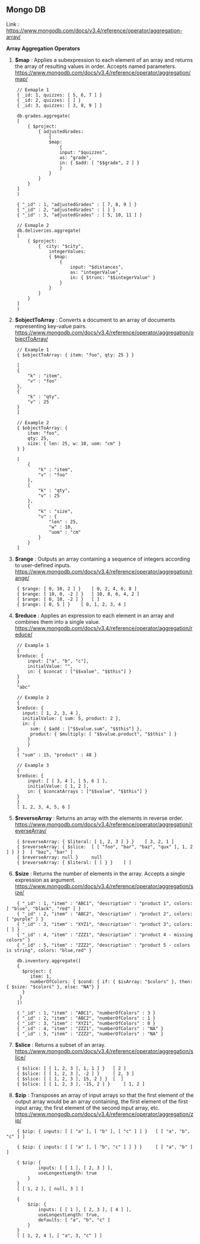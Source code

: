 ## Mongo DB

Link : https://www.mongodb.com/docs/v3.4/reference/operator/aggregation-array/

**Array Aggregation Operators**

1. **$map** : Applies a subexpression to each element of an array and returns the array of resulting values 
in order. Accepts named parameters.
https://www.mongodb.com/docs/v3.4/reference/operator/aggregation/map/

``` 
    // Exmaple 1
    { _id: 1, quizzes: [ 5, 6, 7 ] }
    { _id: 2, quizzes: [ ] }
    { _id: 3, quizzes: [ 3, 8, 9 ] }

    db.grades.aggregate(
    [
        { $project:
            { adjustedGrades:
                {
                $map:
                    {
                    input: "$quizzes",
                    as: "grade",
                    in: { $add: [ "$$grade", 2 ] }
                    }
                }
            }
        }
    ]
    )

    { "_id" : 1, "adjustedGrades" : [ 7, 8, 9 ] }
    { "_id" : 2, "adjustedGrades" : [ ] }
    { "_id" : 3, "adjustedGrades" : [ 5, 10, 11 ] }

    // Exmaple 2
    db.deliveries.aggregate(
    [
        { $project:
            {  city: "$city",
                integerValues:
                { $map:
                    {
                        input: "$distances",
                        as: "integerValue",
                        in: { $trunc: "$$integerValue" }
                    }
                }
            }
        }
    ]
    )
```

2. **$objectToArray** : Converts a document to an array of documents representing key-value pairs.
https://www.mongodb.com/docs/v3.4/reference/operator/aggregation/objectToArray/

```
    // Example 1
    { $objectToArray: { item: "foo", qty: 25 } }

    [
    {
        "k" : "item",
        "v" : "foo"
    },
    {
        "k" : "qty",
        "v" : 25
    }
    ]

    // Example 2
    { $objectToArray: {
        item: "foo",
        qty: 25,
        size: { len: 25, w: 10, uom: "cm" }
    } }

    [
        {
            "k" : "item",
            "v" : "foo"
        },
        {
            "k" : "qty",
            "v" : 25
        },
        {
            "k" : "size",
            "v" : {
                "len" : 25,
                "w" : 10,
                "uom" : "cm"
            }
        }
    ]

```

3. **$range** : Outputs an array containing a sequence of integers according to user-defined inputs.
https://www.mongodb.com/docs/v3.4/reference/operator/aggregation/range/

```
    { $range: [ 0, 10, 2 ] } 	[ 0, 2, 4, 6, 8 ]
    { $range: [ 10, 0, -2 ] } 	[ 10, 8, 6, 4, 2 ]
    { $range: [ 0, 10, -2 ] } 	[ ]
    { $range: [ 0, 5 ] } 	[ 0, 1, 2, 3, 4 ]

```

4. **$reduce** : Applies an expression to each element in an array and combines them into a single value.
https://www.mongodb.com/docs/v3.4/reference/operator/aggregation/reduce/

```
    // Example 1
    {
    $reduce: {
        input: ["a", "b", "c"],
        initialValue: "",
        in: { $concat : ["$$value", "$$this"] }
    }
    }
    "abc"

    // Example 2
    {
    $reduce: {
      input: [ 1, 2, 3, 4 ],
      initialValue: { sum: 5, product: 2 },
      in: {
         sum: { $add : ["$$value.sum", "$$this"] },
         product: { $multiply: [ "$$value.product", "$$this" ] }
        }
        }
    }
    { "sum" : 15, "product" : 48 }

    // Example 3
    {
    $reduce: {
        input: [ [ 3, 4 ], [ 5, 6 ] ],
        initialValue: [ 1, 2 ],
        in: { $concatArrays : ["$$value", "$$this"] }
    }
    }
    [ 1, 2, 3, 4, 5, 6 ]
```

5. **$reverseArray** : Returns an array with the elements in reverse order.
https://www.mongodb.com/docs/v3.4/reference/operator/aggregation/reverseArray/

```
    { $reverseArray: { $literal: [ 1, 2, 3 ] } } 	[ 3, 2, 1 ]
    { $reverseArray: { $slice:  [ [ "foo", "bar", "baz", "qux" ], 1, 2 ] } } } 	[ "baz", "bar" ]
    { $reverseArray: null } 	null
    { $reverseArray: { $literal: [ ] } } 	[ ]
```

6. **$size** : Returns the number of elements in the array. Accepts a single expression as argument.
https://www.mongodb.com/docs/v3.4/reference/operator/aggregation/size/

```
    { "_id" : 1, "item" : "ABC1", "description" : "product 1", colors: [ "blue", "black", "red" ] }
    { "_id" : 2, "item" : "ABC2", "description" : "product 2", colors: [ "purple" ] }
    { "_id" : 3, "item" : "XYZ1", "description" : "product 3", colors: [ ] }
    { "_id" : 4, "item" : "ZZZ1", "description" : "product 4 - missing colors" }
    { "_id" : 5, "item" : "ZZZ2", "description" : "product 5 - colors is string", colors: "blue,red" }

    db.inventory.aggregate([
    {
      $project: {
         item: 1,
         numberOfColors: { $cond: { if: { $isArray: "$colors" }, then: { $size: "$colors" }, else: "NA"} }
      }
     }
    ])

    { "_id" : 1, "item" : "ABC1", "numberOfColors" : 3 }
    { "_id" : 2, "item" : "ABC2", "numberOfColors" : 1 }
    { "_id" : 3, "item" : "XYZ1", "numberOfColors" : 0 }
    { "_id" : 4, "item" : "ZZZ1", "numberOfColors" : "NA" }
    { "_id" : 5, "item" : "ZZZ2", "numberOfColors" : "NA" }

```

7. **$slice** :	Returns a subset of an array.
https://www.mongodb.com/docs/v3.4/reference/operator/aggregation/slice/

```
    { $slice: [ [ 1, 2, 3 ], 1, 1 ] } 	[ 2 ]
    { $slice: [ [ 1, 2, 3 ], -2 ] } 	[ 2, 3 ]
    { $slice: [ [ 1, 2, 3 ], 15, 2 ] } 	[  ]
    { $slice: [ [ 1, 2, 3 ], -15, 2 ] } 	[ 1, 2 ]
```

8. **$zip** : Transposes an array of input arrays so that the first element of the output array would be an array 
containing, the first element of the first input array, the first element of the second input array, etc.
https://www.mongodb.com/docs/v3.4/reference/operator/aggregation/zip/


```
    { $zip: { inputs: [ [ "a" ], [ "b" ], [ "c" ] ] } 	[ [ "a", "b", "c" ] ]
    
    { $zip: { inputs: [ [ "a" ], [ "b", "c" ] ] } } 	[ [ "a", "b" ] ]

    { $zip: {
            inputs: [ [ 1 ], [ 2, 3 ] ],
            useLongestLength: true
        }
    }
    [ [ 1, 2 ], [ null, 3 ] ]

    {
        $zip: {
            inputs: [ [ 1 ], [ 2, 3 ], [ 4 ] ],
            useLongestLength: true,
            defaults: [ "a", "b", "c" ]
        }
    }
    [ [ 1, 2, 4 ], [ "a", 3, "c" ] ]
```

